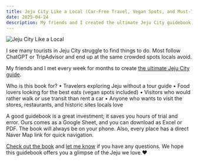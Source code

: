```yaml
---
title: Jeju City Like a Local (Car-Free Travel, Vegan Spots, and Must-Try Restaurants & Cafés)
date: 2025-04-24
description: My friends and I created the ultimate Jeju City guidebook.
---
```


![Jeju City Like a Local](https://img.itch.zone/aW1nLzIwNDgyOTE3LmpwZWc=/original/2FR4ga.jpeg)

I see many tourists in Jeju City struggle to find things to do. Most follow ChatGPT or TripAdvisor and end up at the same crowded spots locals avoid.

My friends and I met every week for months to create [the ultimate Jeju City guide](https://jejudeers.itch.io/jeju-city-like-a-local).

Who is this book for?
	•	Travelers exploring Jeju without a tour guide
	•	Food lovers looking for the best eats (vegan spots included)
	•	Visitors who would rather walk or use transit than rent a car
	•	Anyone who wants to visit the stores, restaurants, and historic sites locals love

A good guidebook is a great investment; it saves you hours of trial and error. Ours comes as a Google Sheet, and  you can download as Excel or PDF. The book will always be on your phone. Also, every place has a direct Naver Map link for quick navigation.

[Check out the book](https://jejudeers.itch.io/jeju-city-like-a-local) and [let me know](https://letterbird.co/kang) if you have any questions. We hope this guidebook offers you a glimpse of the Jeju we love.❤️